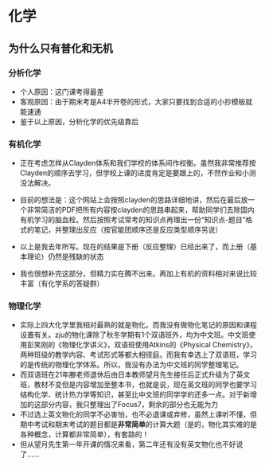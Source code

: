 # 化学
  

## 为什么只有普化和无机

### 分析化学

* 个人原因：这门课考得最差
* 客观原因：由于期末考是A4半开卷的形式，大家只要找到合适的小抄模板就能速通
* 鉴于以上原因，分析化学的优先级靠后

### 有机化学

* 正在考虑怎样从Clayden体系和我们学校的体系间作权衡。虽然我非常推荐按Clayden的顺序去学习，但学校上课的进度肯定是要跟上的，不然作业和小测没法解决。

* 目前的想法是：这个网站上会按照clayden的思路详细地讲，然后在最后放一个非常简洁的PDF把所有内容按clayden的思路串起来，帮助同学们去除国内有机学习的脑血栓。然后按照考试常考的知识点再理出一份“知识点-题目”格式的笔记，并整理出反应（按官能团顺序还是反应类型顺序另说）

* 以上是我去年所写。现在的结果是下册（反应整理）已经出来了，而上册（基本理论）仍然是残缺的状态
* 我也很想补完这部分，但精力实在腾不出来。再加上有机的资料相对来说比较丰富（有化学系的答疑群）

### 物理化学

* 实际上四大化学里我相对最熟的就是物化。而我没有做物化笔记的原因和课程设置有关。zju的物化课除了秋冬学期有1个双语班外，均为中文班。中文班使用彭笑刚的《物理化学讲义》，双语班使用Atkins的《Physical Chemistry》，两种班级的教学内容、考试形式等都大相径庭。而我有幸选上了双语班，学习的是传统的物理化学体系。所以，我没有办法为中文班的同学整理笔记。
* 而双语班在21年滕老师退休后由日本教师望月先生接任后正式升级为了英文班，教材不变但是内容增加至整本书，也就是说，现在英文班的同学也要学习结构化学、统计热力学等知识，甚至比中文班的同学学的还多一点。对于新增加的这部分内容，我只整理出了Focus7，剩余的部分也无能为力
* 不过选上英文物化的同学不必害怕，也不必退课或弃修，虽然上课听不懂，但期中考试和期末考试的题目都是**非常简单**的计算大题（是的，物化其实难的是各种概念，计算都非常简单），有套路的！
* 但从望月先生第一年开课的情况来看，第二年还有没有英文物化也不好说了……